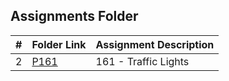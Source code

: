 ##  Assignments Folder

|   #   | Folder Link                                                                        | Assignment Description |
| :---: | ---------------------------------------------------------------------------------- | ---------------------- |
|   2   | [P161](https://github.com/klpulliam-37/4883-PT-pulliam/tree/main/Assignments/P161) | 161 - Traffic Lights   |